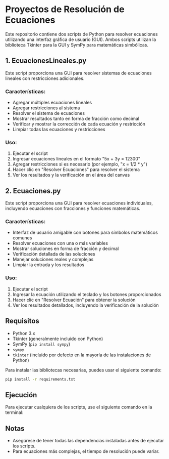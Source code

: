 # Proyectos de Resolución de Ecuaciones

Este repositorio contiene dos scripts de Python para resolver ecuaciones utilizando una interfaz gráfica de usuario (GUI). Ambos scripts utilizan la biblioteca Tkinter para la GUI y SymPy para matemáticas simbólicas.

## 1. EcuacionesLineales.py

Este script proporciona una GUI para resolver sistemas de ecuaciones lineales con restricciones adicionales.

### Características:

- Agregar múltiples ecuaciones lineales
- Agregar restricciones al sistema
- Resolver el sistema de ecuaciones
- Mostrar resultados tanto en forma de fracción como decimal
- Verificar y mostrar la corrección de cada ecuación y restricción
- Limpiar todas las ecuaciones y restricciones

### Uso:

1. Ejecutar el script
2. Ingresar ecuaciones lineales en el formato "5x + 3y = 12300"
3. Agregar restricciones si es necesario (por ejemplo, "x = 1/2 \* y")
4. Hacer clic en "Resolver Ecuaciones" para resolver el sistema
5. Ver los resultados y la verificación en el área del canvas

## 2. Ecuaciones.py

Este script proporciona una GUI para resolver ecuaciones individuales, incluyendo ecuaciones con fracciones y funciones matemáticas.

### Características:

- Interfaz de usuario amigable con botones para símbolos matemáticos comunes
- Resolver ecuaciones con una o más variables
- Mostrar soluciones en forma de fracción y decimal
- Verificación detallada de las soluciones
- Manejar soluciones reales y complejas
- Limpiar la entrada y los resultados

### Uso:

1. Ejecutar el script
2. Ingresar la ecuación utilizando el teclado y los botones proporcionados
3. Hacer clic en "Resolver Ecuación" para obtener la solución
4. Ver los resultados detallados, incluyendo la verificación de la solución

## Requisitos

- Python 3.x
- Tkinter (generalmente incluido con Python)
- SymPy (`pip install sympy`)
- `sympy`
- `tkinter` (incluido por defecto en la mayoría de las instalaciones de Python)

Para instalar las bibliotecas necesarias, puedes usar el siguiente comando:

```bash
pip install -r requirements.txt
```

## Ejecución

Para ejecutar cualquiera de los scripts, use el siguiente comando en la terminal:

## Notas

- Asegúrese de tener todas las dependencias instaladas antes de ejecutar los scripts.
- Para ecuaciones más complejas, el tiempo de resolución puede variar.